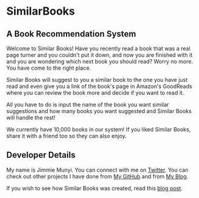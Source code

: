 # SimilarBooks
## A Book Recommendation System

Welcome to Similar Books! Have you recently read a book that was a real page turner and you couldn't put it down, and now you are finished with it and you are wondering which next book you should read? Worry no more. You have come to the right place.

Similar Books will suggest to you a similar book to the one you have just read and even give you a link of the book's page in Amazon's GoodReads where you can review the book more and decide if you want to read it.

All you have to do is input the name of the book you want similar suggestions and how many books you want suggested and Similar Books will handle the rest! 

We currently have 10,000 books in our system! If you liked Similar Books, share it with a friend too so they can also enjoy.

## Developer Details

My name is Jimmie Munyi. You can connect with me on [Twitter](https://twitter.com/jimmie_munyi). You can check out other projects I have done from [My GitHub](https://github.com/jimmiemunyi) and from [My Blog](https://jimmiemunyi.github.io/blog/).

If you wish to see how Similar Books was created, read this [blog post](https://jimmiemunyi.github.io/blog/tutorial/2021/02/15/Book-Recommendation-Model-Training.html).
